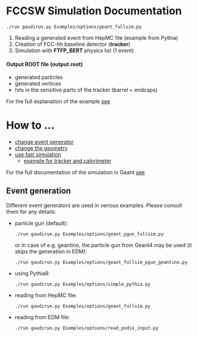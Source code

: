 FCCSW Simulation Documentation
==

~~~{.sh}
./run gaudirun.py Examples/options/geant_fullsim.py
~~~

1. Reading a generated event from HepMC file (example from Pythia)
2. Creation of FCC-hh baseline detector (**tracker**)
3. Simulation with **FTFP_BERT** physics list (1 event)

#### Output ROOT file (**output.root**)

- generated particles
- generated vertices
- hits in the sensitive parts of the tracker (barrel + endcaps)

For the full explanation of the example [see](FullSimulation.md#example)


# How to ...

* [change event generator](#event-generators)
* [change the geometry](../../Detector/doc/DD4hepInFCCSW.md)
* [use fast simulation](FastSimulationUsingGeant.md)
  - [example for tracker and calorimeter](FastSimulationUsingGeant.md#example)

For the full documentation of the simulation in Geant [see](FullSimulation.md)

## Event generation

Different event generators are used in verious examples. Please consult them for any details:

- particle gun (default):

  ~~~{.sh}
  ./run gaudirun.py Examples/options/geant_pgun_fullsim.py
  ~~~

  or in case of e.g. geantino, the particle gun from Geant4 may be used (it skips the generation in EDM):

  ~~~{.sh}
  ./run gaudirun.py Examples/options/geant_fullsim_pgun_geantino.py
  ~~~

- using Pythia8:

  ~~~{.sh}
  ./run gaudirun.py Examples/options/simple_pythia.py
  ~~~

- reading from HepMC file:

  ~~~{.sh}
  ./run gaudirun.py Examples/options/geant_fullsim.py
  ~~~

- reading from EDM file:

  ~~~{.sh}
  ./run gaudirun.py Examples/options/read_podio_input.py
  ~~~
